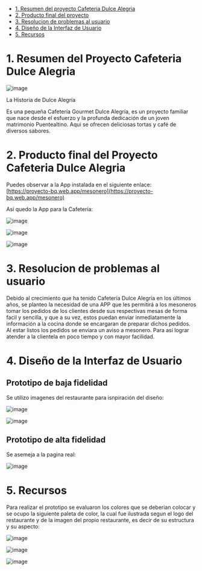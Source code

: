 - [1. Resumen del proyecto Cafeteria Dulce Alegria](#1-Resumen-del-Proyecto)
- [2. Producto final del proyecto](#2-Producto-final-del-proyecto)
- [3. Resolucion de problemas al usuario](#3-Resolucion-de-problemas-al-usuario)
- [4. Diseño de la Interfaz de Usuario](#4-Diseño-de-la-Interfaz-de-Usuario)
- [5. Recursos](#6-Recursos)


# 1. Resumen del Proyecto Cafeteria Dulce Alegria


![image](https://user-images.githubusercontent.com/66626147/101999842-ae8f9e80-3cbf-11eb-8410-de7d99e73c16.png)

La Historia de Dulce Alegría

Es una pequeña Cafetería Gourmet Dulce Alegría, es un proyecto familiar que nace desde el esfuerzo y la profunda dedicación de un joven matrimonio Puentealtino. Aqui se ofrecen deliciosas tortas y café de diversos sabores. 

# 2. Producto final del Proyecto Cafeteria Dulce Alegria

Puedes observar a la App instalada en el siguiente enlace:
 [https://proyecto-bq.web.app/mesonero](https://proyecto-bq.web.app/mesonero)


Así quedo la App para la Cafetería:


![image](https://user-images.githubusercontent.com/66626147/102000201-c10bd700-3cc3-11eb-8ae7-b6517834d6d8.png)


![image](https://user-images.githubusercontent.com/66626147/102000190-9caffa80-3cc3-11eb-8476-2b3544eb587e.png)


![image](https://user-images.githubusercontent.com/66626147/102000219-e862a400-3cc3-11eb-91ac-9dfe6eaeb063.png)



# 3. Resolucion de problemas al usuario

Debido al crecimiento que ha tenido Cafetería Dulce Alegría en los últimos años, se planteo la necesidad de una APP que les permitirá a los mesoneros tomar los pedidos de los clientes desde sus respectivas mesas de forma facil y sencilla, y que a su vez, estos puedan  enviar inmediatamente la información a la cocina donde se encargaran de preparar dichos pedidos. Al estar listos los pedidos se enviara un aviso a mesonero. Para así lograr atender a la clientela en poco tiempo y con mayor facilidad.

# 4. Diseño de la Interfaz de Usuario

## Prototipo de baja fidelidad

Se utilizo imagenes del restaurante para isnpiración del diseño: 

![image](https://user-images.githubusercontent.com/66626147/102000614-07fbcb80-3cc8-11eb-84fb-60cdfbaea090.png)

![image](https://user-images.githubusercontent.com/66626147/102000626-22ce4000-3cc8-11eb-8a68-077ec94c2fa6.png)

## Prototipo de alta fidelidad

Se asemeja a la pagina real: 

![image](https://user-images.githubusercontent.com/66626147/102000201-c10bd700-3cc3-11eb-8ae7-b6517834d6d8.png)


# 5. Recursos

Para realizar el prototipo se evaluaron los colores que se deberian colocar y se ocupo la siguiente paleta de color, la cual fue ilustrada segun el logo del restaurante y de la imagen del propio restaurante, es decir de su estructura y su aspecto:


![image](https://user-images.githubusercontent.com/66626147/102000718-0088f200-3cc9-11eb-8401-12d58f7d6575.png)

![image](https://user-images.githubusercontent.com/66626147/102000572-81df8500-3cc7-11eb-9fda-1c5ca6675b58.png)


![image](https://user-images.githubusercontent.com/66626147/102000607-e569b280-3cc7-11eb-992f-cbca7baad90a.png)


